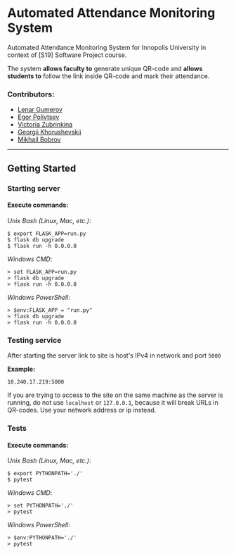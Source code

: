 # Automated Attendance Monitoring System
Automated Attendance Monitoring System for Innopolis University in context of [S19] Software Project course.

The system **allows faculty to** generate unique QR-code and **allows students to** follow the link inside QR-code and mark their attendance.
### Contributors:
* [Lenar Gumerov](mailto:l.gumerov@innopolis.ru "Send mail")
* [Egor Polivtsev](mailto:e.polivtsev@innopolis.ru "Send mail")
* [Victoria Zubrinkina](mailto:v.zubrinkina@innopolis.ru "Send mail")
* [Georgii Khorushevskii](mailto:g.horuzhevskiy@innopolis.ru "Send mail")
* [Mikhail Bobrov](mailto:m.bobrov@innopolis.ru "Send mail")
------
## Getting Started
### Starting server
#### Execute commands:

*Unix Bash (Linux, Mac, etc.)*:
```
$ export FLASK_APP=run.py
$ flask db upgrade
$ flask run -h 0.0.0.0
```
*Windows CMD*:
```
> set FLASK_APP=run.py
> flask db upgrade
> flask run -h 0.0.0.0
```
*Windows PowerShell*:
```
> $env:FLASK_APP = "run.py"
> flask db upgrade
> flask run -h 0.0.0.0
```
### Testing service
After starting the server link to site is host's IPv4 in network and port ```5000```

__Example:__
```
10.240.17.219:5000
```
If you are trying to access to the site on the same machine as the server is running, do not use ```localhost``` or ```127.0.0.1```, because it will break URLs in QR-codes. Use your network address or ip instead.

### Tests
#### Execute commands:

*Unix Bash (Linux, Mac, etc.)*:
```
$ export PYTHONPATH='./'
$ pytest
```
*Windows CMD*:
```
> set PYTHONPATH='./'
> pytest
```
*Windows PowerShell*:
```
> $env:PYTHONPATH='./'
> pytest
```
